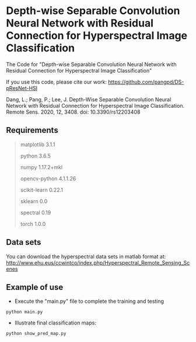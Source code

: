 # Depth-wise Separable Convolution Neural Network with Residual Connection for Hyperspectral Image Classification
The Code for "Depth-wise Separable Convolution Neural Network with Residual Connection for Hyperspectral Image Classification"

If you use this code, please cite our work:  https://github.com/pangpd/DS-pResNet-HSI

Dang, L.; Pang, P.; Lee, J. Depth-Wise Separable Convolution Neural Network with Residual Connection for Hyperspectral Image Classification. Remote Sens. 2020, 12, 3408. doi: 10.3390/rs12203408


## Requirements


> matplotlib             3.1.1
>
> python                 3.6.5
>
> numpy                  1.17.2+mkl
>
> opencv-python          4.1.1.26
>
> scikit-learn           0.22.1
>
> sklearn                0.0
>
> spectral               0.19
>
> torch                  1.0.0

## Data sets
You can download the hyperspectral data sets in matlab format at:
http://www.ehu.eus/ccwintco/index.php/Hyperspectral_Remote_Sensing_Scenes

## Example of use

* Execute the "main.py" file to complete the training and testing

```shell script
python main.py
```


* Illustrate final classification maps:

```shell script
python show_pred_map.py
```
